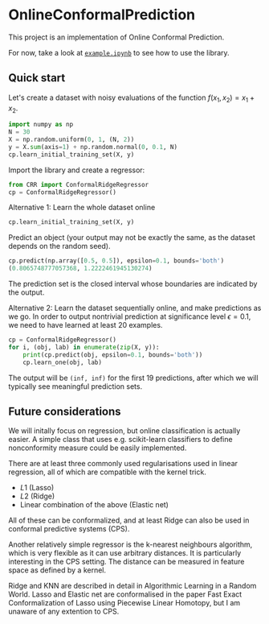 # OnlineConformalPrediction

This project is an implementation of Online Conformal Prediction.

For now, take a look at [`example.ipynb`](example.ipynb) to see how to use the library.


## Quick start
Let's create a dataset with noisy evaluations of the function $f(x_1, x_2) = x_1 + x_2$.

```py
import numpy as np
N = 30
X = np.random.uniform(0, 1, (N, 2))
y = X.sum(axis=1) + np.random.normal(0, 0.1, N)
cp.learn_initial_training_set(X, y)
```

Import the library and create a regressor:

```py
from CRR import ConformalRidgeRegressor
cp = ConformalRidgeRegressor()
```

Alternative 1: Learn the whole dataset online
```py
cp.learn_initial_training_set(X, y)
```

Predict an object (your output may not be exactly the same, as the dataset depends on the random seed).
```py
cp.predict(np.array([0.5, 0.5]), epsilon=0.1, bounds='both')
(0.8065748777057368, 1.2222461945130274)
```
The prediction set is the closed interval whose boundaries are indicated by the output.

Alternative 2: Learn the dataset sequentially online, and make predictions as we go. In order to output nontrivial prediction at significance level $\epsilon=0.1$, we need to have learned at least 20 examples.
```py
cp = ConformalRidgeRegressor()
for i, (obj, lab) in enumerate(zip(X, y)):
    print(cp.predict(obj, epsilon=0.1, bounds='both'))
    cp.learn_one(obj, lab)
```
The output will be ```(inf, inf)``` for the first 19 predictions, after which we will typically see meaningful prediction sets.


## Future considerations
We will initally focus on regression, but online classification is actually easier. A simple class that uses e.g. scikit-learn classifiers to define nonconformity measure could be easily implemented. 

There are at least three commonly used regularisations used in linear regression, all of which are compatible with the kernel trick. 
* $L1$ (Lasso)
* $L2$ (Ridge)
* Linear combination of the above (Elastic net)

All of these can be conformalized, and at least Ridge can also be used in conformal predictive systems (CPS).

Another relatively simple regressor is the k-nearest neighbours algorithm, which is very flexible as it can use arbitrary distances. It is particularly interesting in the CPS setting. The distance can be measured in feature space as defined by a kernel.

Ridge and KNN are described in detail in Algorithmic Learning in a Random World. Lasso and Elastic net are conformalised in the paper Fast Exact Conformalization of Lasso using Piecewise Linear Homotopy, but I am unaware of any extention to CPS. 